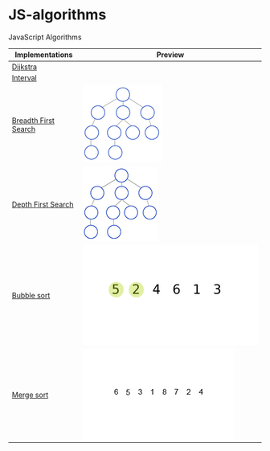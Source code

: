 # JS-algorithms
JavaScript Algorithms

| Implementations                |  Preview                                               |
| ------------------------------ | ------------------------------------------------------ |
| [Dijkstra][dijkstra-js]        |                                                        |
| [Interval][interval-js]        |                                                        |
| [Breadth First Search][bfs-js] |![preview](./img/Breadth-First-Search-Algorithm.gif)    |
| [Depth First Search][dfs-js]   |![preview](./img/Depth-First-Search-Algorithm.gif)      |
| [Bubble sort][bubble-sort]     |![preview](./img/bubble.gif)                            |
| [Merge sort][merge-sort]       |![preview](./img/merge-sort.gif)                        |

[dijkstra-js]: algorithms/dijkstra.js
[interval-js]: algorithms/interval.js
[bfs-js]: algorithms/bfs.js
[dfs-js]: algorithms/dfs.js
[bubble-sort]: algorithms/bubble-sort.js
[merge-sort]: algorithms/merge-sort.js